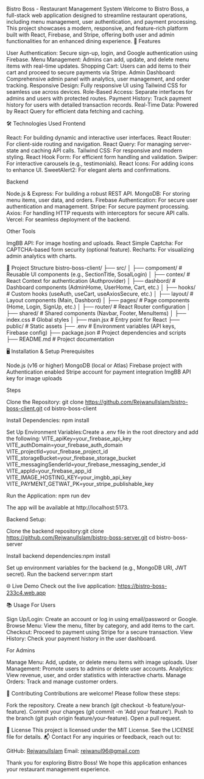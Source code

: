 Bistro Boss - Restaurant Management System
Welcome to Bistro Boss, a full-stack web application designed to streamline restaurant operations, including menu management, user authentication, and payment processing. This project showcases a modern, responsive, and feature-rich platform built with React, Firebase, and Stripe, offering both user and admin functionalities for an enhanced dining experience.
🚀 Features

User Authentication: Secure sign-up, login, and Google authentication using Firebase.
Menu Management: Admins can add, update, and delete menu items with real-time updates.
Shopping Cart: Users can add items to their cart and proceed to secure payments via Stripe.
Admin Dashboard: Comprehensive admin panel with analytics, user management, and order tracking.
Responsive Design: Fully responsive UI using Tailwind CSS for seamless use across devices.
Role-Based Access: Separate interfaces for admins and users with protected routes.
Payment History: Track payment history for users with detailed transaction records.
Real-Time Data: Powered by React Query for efficient data fetching and caching.

🛠️ Technologies Used
Frontend

React: For building dynamic and interactive user interfaces.
React Router: For client-side routing and navigation.
React Query: For managing server-state and caching API calls.
Tailwind CSS: For responsive and modern styling.
React Hook Form: For efficient form handling and validation.
Swiper: For interactive carousels (e.g., testimonials).
React Icons: For adding icons to enhance UI.
SweetAlert2: For elegant alerts and confirmations.

Backend

Node.js & Express: For building a robust REST API.
MongoDB: For storing menu items, user data, and orders.
Firebase Authentication: For secure user authentication and management.
Stripe: For secure payment processing.
Axios: For handling HTTP requests with interceptors for secure API calls.
Vercel: For seamless deployment of the backend.

Other Tools

ImgBB API: For image hosting and uploads.
React Simple Captcha: For CAPTCHA-based form security (optional feature).
Recharts: For visualizing admin analytics with charts.

📂 Project Structure
bistro-boss-client/
├── src/
│   ├── compoment/           # Reusable UI components (e.g., SectionTitle, SosalLogin)
│   ├── contex/              # React Context for authentication (Authprovider)
│   ├── dashbord/            # Dashboard components (AdminHome, UserHome, Cart, etc.)
│   ├── hooks/               # Custom hooks (useAuth, useCart, useAxiosSecure, etc.)
│   ├── layout/              # Layout components (Main, Dashbord)
│   ├── pages/               # Page components (Home, Login, SignUp, etc.)
│   ├── router/              # React Router configuration
│   ├── shared/              # Shared components (Navbar, Footer, MenuItems)
│   ├── index.css            # Global styles
│   ├── main.jsx             # Entry point for React
├── public/                  # Static assets
├── .env                     # Environment variables (API keys, Firebase config)
├── package.json             # Project dependencies and scripts
├── README.md                # Project documentation

🖥️ Installation & Setup
Prerequisites

Node.js (v16 or higher)
MongoDB (local or Atlas)
Firebase project with Authentication enabled
Stripe account for payment integration
ImgBB API key for image uploads

Steps

Clone the Repository:
git clone https://github.com/RejwanulIslam/bistro-boss-client.git
cd bistro-boss-client


Install Dependencies:
npm install


Set Up Environment Variables:Create a .env file in the root directory and add the following:
VITE_apiKey=your_firebase_api_key
VITE_authDomain=your_firebase_auth_domain
VITE_projectId=your_firebase_project_id
VITE_storageBucket=your_firebase_storage_bucket
VITE_messagingSenderId=your_firebase_messaging_sender_id
VITE_appId=your_firebase_app_id
VITE_IMAGE_HOSTING_KEY=your_imgbb_api_key
VITE_PAYMENT_GETWAT_PK=your_stripe_publishable_key


Run the Application:
npm run dev

The app will be available at http://localhost:5173.

Backend Setup:

Clone the backend repository:git clone https://github.com/RejwanulIslam/bistro-boss-server.git
cd bistro-boss-server


Install backend dependencies:npm install


Set up environment variables for the backend (e.g., MongoDB URI, JWT secret).
Run the backend server:npm start





🌐 Live Demo
Check out the live application: https://bistro-boss-233c4.web.app

📚 Usage
For Users

Sign Up/Login: Create an account or log in using email/password or Google.
Browse Menu: View the menu, filter by category, and add items to the cart.
Checkout: Proceed to payment using Stripe for a secure transaction.
View History: Check your payment history in the user dashboard.

For Admins

Manage Menu: Add, update, or delete menu items with image uploads.
User Management: Promote users to admins or delete user accounts.
Analytics: View revenue, user, and order statistics with interactive charts.
Manage Orders: Track and manage customer orders.

🤝 Contributing
Contributions are welcome! Please follow these steps:

Fork the repository.
Create a new branch (git checkout -b feature/your-feature).
Commit your changes (git commit -m 'Add your feature').
Push to the branch (git push origin feature/your-feature).
Open a pull request.

📜 License
This project is licensed under the MIT License. See the LICENSE file for details.
📬 Contact
For any inquiries or feedback, reach out to:

GitHub: [RejwanulIslam](https://github.com/RejwanulIslam)
Email: rejwanul96@gmail.com


Thank you for exploring Bistro Boss! We hope this application enhances your restaurant management experience.